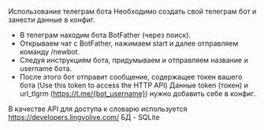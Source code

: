 Использование телеграм бота
Необходимо создать свой телеграм бот и занести данные в конфиг.

* В телеграм находим бота BotFather (через поиск).
* Открываем чат с BotFather, нажимаем start и далее отправляем команду /newbot.
* Следуя инструкциям бота, придумываем и отправляем название и username бота.
* После этого бот отправит сообщение, содержащее токен вашего бота (Use this token to access the HTTP API)
Данные token (токен) и url_tlgrm (https://t.me/{bot_username}) нужно добавить себе в конфиг.

В качествe API для доступа к словарю используется https://developers.lingvolive.com/
БД - SQLite
